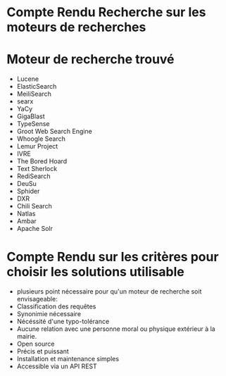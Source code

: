 Compte Rendu Recherche sur les moteurs de recherches
=====================================================

Moteur de recherche trouvé
==========================
* Lucene
* ElasticSearch
* MeiliSearch
* searx
* YaCy
* GigaBlast
* TypeSense
* Groot Web Search Engine
* Whoogle Search
* Lemur Project
* IVRE
* The Bored Hoard
* Text Sherlock
* RediSearch
* DeuSu
* Sphider
* DXR
* Chili Search
* Natlas
* Ambar
* Apache Solr

Compte Rendu sur les critères pour choisir les solutions utilisable
===================================================================
* plusieurs point nécessaire pour qu'un moteur de recherche soit envisageable:
* Classification des requêtes
* Synonimie nécessaire
* Nécéssité d'une typo-tolérance
* Aucune relation avec une personne moral ou physique extérieur à la mairie.
* Open source
* Précis et puissant
* Installation et maintenance simples
* Accessible via un API REST
